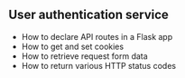 ## User authentication service

* How to declare API routes in a Flask app
* How to get and set cookies
* How to retrieve request form data
* How to return various HTTP status codes
